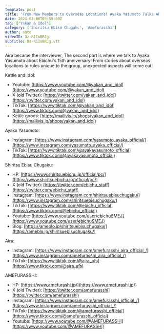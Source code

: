 ```yaml
---
template: post
title: 'From New Members to Overseas Locations! Ayaka Yasumoto Talks About the 15th Anniversary of Ebichu! with interviewer Aira #2'
date: 2024-03-06T09:59:00Z
tag: ['Yakan & Idol']
category: ['Shiritsu Ebisu Chugaku', 'Amefurasshi']
author: auto 
videoID: Dz-R1IuBRJg
subTitle: Dz-R1IuBRJg.vtt
---
```

Aira became the interviewer,
The second part is where we talk to Ayaka Yasumoto about Ebichu's 15th anniversary!
From stories about overseas locations to rules unique to the group, unexpected aspects will come out!

Kettle and Idol:

- Youtube: [https://www.youtube.com/@yakan_and_idol](https://www.youtube.com/@yakan_and_idol)
- X (old Twitter): [https://twitter.com/yakan_and_idol](https://twitter.com/yakan_and_idol)
- TikTok: [https://www.tiktok.com/@yakan_and_idol](https://www.tiktok.com/@yakan_and_idol)
- Kettle goods: [https://mailivis.jp/shops/yakan_and_idol](https://mailivis.jp/shops/yakan_and_idol)

Ayaka Yasumoto:

- Instagram: [https://www.instagram.com/yasumoto_ayaka_official/](https://www.instagram.com/yasumoto_ayaka_official/)
- TikTok: [https://www.tiktok.com/@ayakayasumoto_official](https://www.tiktok.com/@ayakayasumoto_official)

Shiritsu Ebisu Chugaku:

- HP: [https://www.shiritsuebichu.jp/official/pc/](https://www.shiritsuebichu.jp/official/pc/)
- X (old Twitter): [https://twitter.com/ebichu_staff](https://twitter.com/ebichu_staff)
- Instagram: [https://www.instagram.com/shiritsuebisuchugaku/](https://www.instagram.com/shiritsuebisuchugaku/)
- TikTok: [https://www.tiktok.com/@ebichu_official](https://www.tiktok.com/@ebichu_official)
- Youtube: [https://www.youtube.com/user/ebichuSMEJ](https://www.youtube.com/user/ebichuSMEJ)
- Blog: [https://ameblo.jp/shiritsuebisuchugaku/](https://ameblo.jp/shiritsuebisuchugaku/)

Aira:

- Instagram: [https://www.instagram.com/amefurasshi_aira_official_/](https://www.instagram.com/amefurasshi_aira_official_/)
- TikTok: [https://www.tiktok.com/@aira_afs](https://www.tiktok.com/@aira_afs)

AMEFURASSHI:

- HP: [https://www.amefurashi.jp/](https://www.amefurashi.jp/)
- X (old Twitter): [https://twitter.com/amefurasshi](https://twitter.com/amefurasshi)
- Instagram: [https://www.instagram.com/amefurasshi_official_/](https://www.instagram.com/amefurasshi_official_/)
- TikTok: [https://www.tiktok.com/@amefurasshi_official](https://www.tiktok.com/@amefurasshi_official)
- Youtube: [https://www.youtube.com/@AMEFURASSHI](https://www.youtube.com/@AMEFURASSHI)
